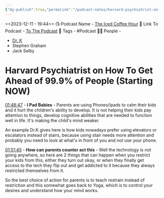 ```yaml
---
{"dg-publish":true,"permalink":"/podcast-notes/harvard-psychiatrist-on-how-to-get-ahead-of-99-9-of-people-starting-now/","dgPassFrontmatter":true,"noteIcon":"1","created":"2023-12-11T19:38:09.430+05:30","updated":"2023-12-11T20:26:04.120+05:30"}
---
```


==2023-12-11 - 19:44==
📺 Podcast Name - [The Iced Coffee Hour](https://www.youtube.com/@TheIcedCoffeeHour)
🔗 Link To Podcast - [To The Podcast](https://www.youtube.com/watch?v=u-XDOnSSUzI)
🧶 Tags - #Podcast
🧔🏻 People -
- [Dr. K](https://www.youtube.com/@HealthyGamerGG)
- Stephen Graham
- Jack Selby
# Harvard Psychiatrist on How To Get Ahead of 99.9% of People (Starting NOW)
[01:48:47](https://www.youtube.com/watch?v=u-XDOnSSUzI#t=6527.565950771118) - **I Pad Babies** - Parents are using Phones/Ipads to calm their kids and it hurt the children's ability to develop. It is not helping their kids pay attention to things, develop cognitive abilities that are needed to function well in life. It's making the child's mind weaker.

An example Dr.K gives here is how kids nowadays prefer using elevators or escalators instead of stairs, because using stair needs more attention and probably you need to look at what's in front of you and not use your phone.

[01:51:45](https://www.youtube.com/watch?v=u-XDOnSSUzI#t=6705.844428) - **How can parents counter act this** - Well the technology is not going anywhere, so here are 2 things that can happen when you restrict your kids from this, either they turn out okay, or when they finally get access to the tech they flip out and get addicted to it because they always restricted themselves from it.

So the best choice of action for parents is to teach restrain instead of restriction and this somewhat goes back to Yoga, which is to control your desires and understand how your mind works.